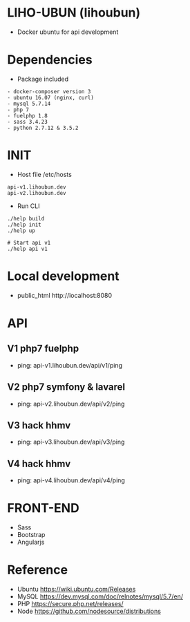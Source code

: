 # LIHO-UBUN (lihoubun)
- Docker ubuntu for api development

# Dependencies
- Package included
```
- docker-composer version 3
- ubuntu 16.07 (nginx, curl)
- mysql 5.7.14
- php 7
- fuelphp 1.8
- sass 3.4.23
- python 2.7.12 & 3.5.2
```

# INIT
- Host file /etc/hosts
```
api-v1.lihoubun.dev
api-v2.lihoubun.dev
```
- Run CLI
```
./help build
./help init
./help up

# Start api v1
./help api v1
```

# Local development
- public_html
http://localhost:8080

# API
## V1 php7 fuelphp
- ping: api-v1.lihoubun.dev/api/v1/ping
## V2 php7 symfony & lavarel
- ping: api-v2.lihoubun.dev/api/v2/ping
## V3 hack hhmv
- ping: api-v3.lihoubun.dev/api/v3/ping
## V4 hack hhmv
- ping: api-v4.lihoubun.dev/api/v4/ping

# FRONT-END
- Sass
- Bootstrap
- Angularjs


# Reference
- Ubuntu https://wiki.ubuntu.com/Releases
- MySQL https://dev.mysql.com/doc/relnotes/mysql/5.7/en/
- PHP https://secure.php.net/releases/
- Node https://github.com/nodesource/distributions
